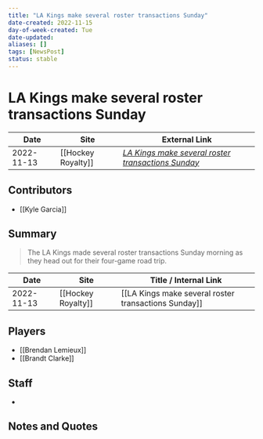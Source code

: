 ```yaml
---
title: "LA Kings make several roster transactions Sunday"
date-created: 2022-11-15
day-of-week-created: Tue
date-updated: 
aliases: []
tags: [NewsPost]
status: stable
---
```


# LA Kings make several roster transactions Sunday

| Date       | Site               | External Link                                                                                                                                |
| ---------- | ------------------ | -------------------------------------------------------------------------------------------------------------------------------------------- |
| 2022-11-13 | [[Hockey Royalty]] | [*LA Kings make several roster transactions Sunday*](https://hockeyroyalty.com/2022/11/13/la-kings-make-several-roster-transactions-sunday/) |

## Contributors
- [[Kyle Garcia]]

## Summary
> The LA Kings made several roster transactions Sunday morning as they head out for their four-game road trip.

| Date       | Site               | Title / Internal Link                                |
| ---------- | ------------------ | ---------------------------------------------------- |
| 2022-11-13 | [[Hockey Royalty]] | [[LA Kings make several roster transactions Sunday]] |

## Players
- [[Brendan Lemieux]]
- [[Brandt Clarke]]

## Staff
- 

## Notes and Quotes
> 

